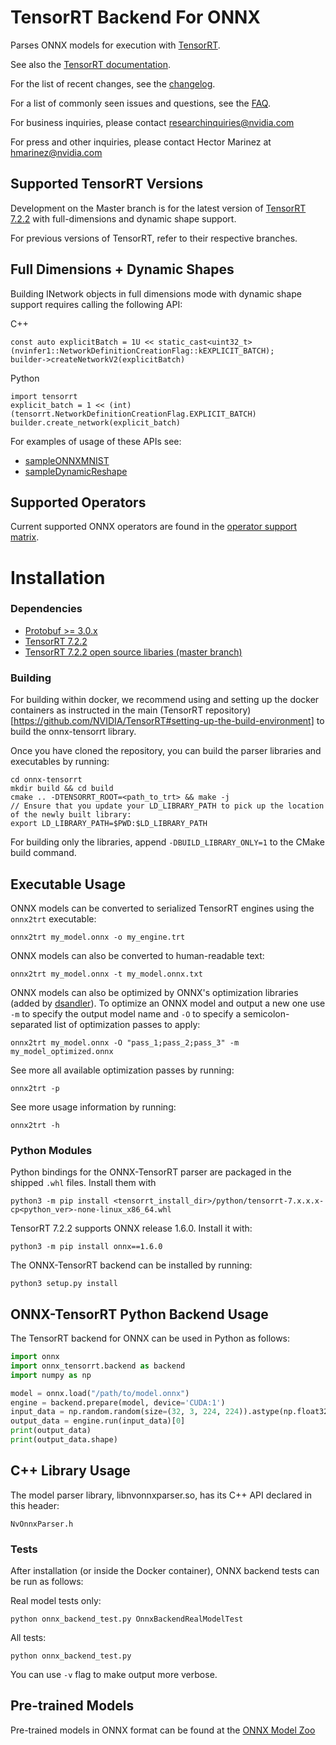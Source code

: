 # TensorRT Backend For ONNX

Parses ONNX models for execution with [TensorRT](https://developer.nvidia.com/tensorrt).

See also the [TensorRT documentation](https://docs.nvidia.com/deeplearning/sdk/#inference).

For the list of recent changes, see the [changelog](docs/Changelog.md).

For a list of commonly seen issues and questions, see the [FAQ](docs/faq.md).

For business inquiries, please contact researchinquiries@nvidia.com

For press and other inquiries, please contact Hector Marinez at hmarinez@nvidia.com

## Supported TensorRT Versions

Development on the Master branch is for the latest version of [TensorRT 7.2.2](https://developer.nvidia.com/nvidia-tensorrt-download) with full-dimensions and dynamic shape support.

For previous versions of TensorRT, refer to their respective branches.

## Full Dimensions + Dynamic Shapes

Building INetwork objects in full dimensions mode with dynamic shape support requires calling the following API:

C++

    const auto explicitBatch = 1U << static_cast<uint32_t>(nvinfer1::NetworkDefinitionCreationFlag::kEXPLICIT_BATCH);
    builder->createNetworkV2(explicitBatch)

Python

    import tensorrt
    explicit_batch = 1 << (int)(tensorrt.NetworkDefinitionCreationFlag.EXPLICIT_BATCH)
    builder.create_network(explicit_batch)

For examples of usage of these APIs see:
* [sampleONNXMNIST](https://github.com/NVIDIA/TensorRT/tree/master/samples/opensource/sampleOnnxMNIST)
* [sampleDynamicReshape](https://github.com/NVIDIA/TensorRT/tree/master/samples/opensource/sampleDynamicReshape)

## Supported Operators

Current supported ONNX operators are found in the [operator support matrix](docs/operators.md).

# Installation

### Dependencies

 - [Protobuf >= 3.0.x](https://github.com/google/protobuf/releases)
 - [TensorRT 7.2.2](https://developer.nvidia.com/tensorrt)
 - [TensorRT 7.2.2 open source libaries (master branch)](https://github.com/NVIDIA/TensorRT/)

### Building

For building within docker, we recommend using and setting up the docker containers as instructed in the main (TensorRT repository)[https://github.com/NVIDIA/TensorRT#setting-up-the-build-environment] to build the onnx-tensorrt library.

Once you have cloned the repository, you can build the parser libraries and executables by running:

    cd onnx-tensorrt
    mkdir build && cd build
    cmake .. -DTENSORRT_ROOT=<path_to_trt> && make -j
    // Ensure that you update your LD_LIBRARY_PATH to pick up the location of the newly built library:
    export LD_LIBRARY_PATH=$PWD:$LD_LIBRARY_PATH

For building only the libraries, append `-DBUILD_LIBRARY_ONLY=1` to the CMake build command.

## Executable Usage

ONNX models can be converted to serialized TensorRT engines using the `onnx2trt` executable:

    onnx2trt my_model.onnx -o my_engine.trt

ONNX models can also be converted to human-readable text:

    onnx2trt my_model.onnx -t my_model.onnx.txt

ONNX models can also be optimized by ONNX's optimization libraries (added by [dsandler](https://gitlab-master.nvidia.com/dsandler)).
To optimize an ONNX model and output a new one use `-m` to specify the output model name and `-O` to specify a semicolon-separated list of optimization passes to apply:

    onnx2trt my_model.onnx -O "pass_1;pass_2;pass_3" -m my_model_optimized.onnx

See more all available optimization passes by running:

    onnx2trt -p

See more usage information by running:

    onnx2trt -h

### Python Modules

Python bindings for the ONNX-TensorRT parser are packaged in the shipped `.whl` files. Install them with

    python3 -m pip install <tensorrt_install_dir>/python/tensorrt-7.x.x.x-cp<python_ver>-none-linux_x86_64.whl

TensorRT 7.2.2 supports ONNX release 1.6.0. Install it with:

    python3 -m pip install onnx==1.6.0

The ONNX-TensorRT backend can be installed by running:

    python3 setup.py install

## ONNX-TensorRT Python Backend Usage

The TensorRT backend for ONNX can be used in Python as follows:

```python
import onnx
import onnx_tensorrt.backend as backend
import numpy as np

model = onnx.load("/path/to/model.onnx")
engine = backend.prepare(model, device='CUDA:1')
input_data = np.random.random(size=(32, 3, 224, 224)).astype(np.float32)
output_data = engine.run(input_data)[0]
print(output_data)
print(output_data.shape)
```

## C++ Library Usage

The model parser library, libnvonnxparser.so, has its C++ API declared in this header:

    NvOnnxParser.h

### Tests

After installation (or inside the Docker container), ONNX backend tests can be run as follows:

Real model tests only:

    python onnx_backend_test.py OnnxBackendRealModelTest

All tests:

    python onnx_backend_test.py

You can use `-v` flag to make output more verbose.

## Pre-trained Models

Pre-trained models in ONNX format can be found at the [ONNX Model Zoo](https://github.com/onnx/models)